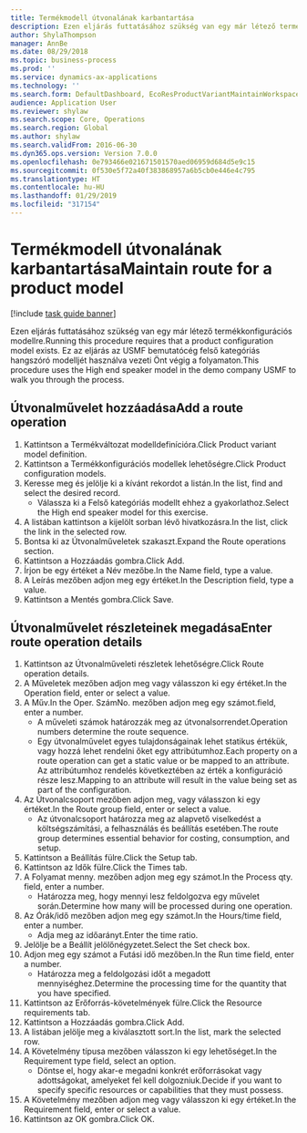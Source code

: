 ```yaml
---
title: Termékmodell útvonalának karbantartása
description: Ezen eljárás futtatásához szükség van egy már létező termékkonfigurációs modellre.
author: ShylaThompson
manager: AnnBe
ms.date: 08/29/2018
ms.topic: business-process
ms.prod: ''
ms.service: dynamics-ax-applications
ms.technology: ''
ms.search.form: DefaultDashboard, EcoResProductVariantMaintainWorkspace, PCProductConfigurationModelListPage, PCProductConfigurationModelDetails, PCRouteOperationDetails, WrkCtrCapabilityLookUp
audience: Application User
ms.reviewer: shylaw
ms.search.scope: Core, Operations
ms.search.region: Global
ms.author: shylaw
ms.search.validFrom: 2016-06-30
ms.dyn365.ops.version: Version 7.0.0
ms.openlocfilehash: 0e793466e021671501570aed06959d684d5e9c15
ms.sourcegitcommit: 0f530e5f72a40f383868957a6b5cb0e446e4c795
ms.translationtype: HT
ms.contentlocale: hu-HU
ms.lasthandoff: 01/29/2019
ms.locfileid: "317154"
---
```

# <a name="maintain-route-for-a-product-model"></a><span data-ttu-id="5a395-103">Termékmodell útvonalának karbantartása</span><span class="sxs-lookup"><span data-stu-id="5a395-103">Maintain route for a product model</span></span>

[!include [task guide banner](../../includes/task-guide-banner.md)]

<span data-ttu-id="5a395-104">Ezen eljárás futtatásához szükség van egy már létező termékkonfigurációs modellre.</span><span class="sxs-lookup"><span data-stu-id="5a395-104">Running this procedure requires that a product configuration model exists.</span></span> <span data-ttu-id="5a395-105">Ez az eljárás az USMF bemutatócég felső kategóriás hangszóró modelljét használva vezeti Önt végig a folyamaton.</span><span class="sxs-lookup"><span data-stu-id="5a395-105">This procedure uses the High end speaker model in the demo company USMF to walk you through the process.</span></span>


## <a name="add-a-route-operation"></a><span data-ttu-id="5a395-106">Útvonalművelet hozzáadása</span><span class="sxs-lookup"><span data-stu-id="5a395-106">Add a route operation</span></span>
1. <span data-ttu-id="5a395-107">Kattintson a Termékváltozat modelldefinícióra.</span><span class="sxs-lookup"><span data-stu-id="5a395-107">Click Product variant model definition.</span></span>
2. <span data-ttu-id="5a395-108">Kattintson a Termékkonfigurációs modellek lehetőségre.</span><span class="sxs-lookup"><span data-stu-id="5a395-108">Click Product configuration models.</span></span>
3. <span data-ttu-id="5a395-109">Keresse meg és jelölje ki a kívánt rekordot a listán.</span><span class="sxs-lookup"><span data-stu-id="5a395-109">In the list, find and select the desired record.</span></span>
    * <span data-ttu-id="5a395-110">Válassza ki a Felső kategóriás modellt ehhez a gyakorlathoz.</span><span class="sxs-lookup"><span data-stu-id="5a395-110">Select the High end speaker model for this exercise.</span></span>  
4. <span data-ttu-id="5a395-111">A listában kattintson a kijelölt sorban lévő hivatkozásra.</span><span class="sxs-lookup"><span data-stu-id="5a395-111">In the list, click the link in the selected row.</span></span>
5. <span data-ttu-id="5a395-112">Bontsa ki az Útvonalműveletek szakaszt.</span><span class="sxs-lookup"><span data-stu-id="5a395-112">Expand the Route operations section.</span></span>
6. <span data-ttu-id="5a395-113">Kattintson a Hozzáadás gombra.</span><span class="sxs-lookup"><span data-stu-id="5a395-113">Click Add.</span></span>
7. <span data-ttu-id="5a395-114">Írjon be egy értéket a Név mezőbe.</span><span class="sxs-lookup"><span data-stu-id="5a395-114">In the Name field, type a value.</span></span>
8. <span data-ttu-id="5a395-115">A Leírás mezőben adjon meg egy értéket.</span><span class="sxs-lookup"><span data-stu-id="5a395-115">In the Description field, type a value.</span></span>
9. <span data-ttu-id="5a395-116">Kattintson a Mentés gombra.</span><span class="sxs-lookup"><span data-stu-id="5a395-116">Click Save.</span></span>

## <a name="enter-route-operation-details"></a><span data-ttu-id="5a395-117">Útvonalművelet részleteinek megadása</span><span class="sxs-lookup"><span data-stu-id="5a395-117">Enter route operation details</span></span>
1. <span data-ttu-id="5a395-118">Kattintson az Útvonalműveleti részletek lehetőségre.</span><span class="sxs-lookup"><span data-stu-id="5a395-118">Click Route operation details.</span></span>
2. <span data-ttu-id="5a395-119">A Műveletek mezőben adjon meg vagy válasszon ki egy értéket.</span><span class="sxs-lookup"><span data-stu-id="5a395-119">In the Operation field, enter or select a value.</span></span>
3. <span data-ttu-id="5a395-120">A Műv.</span><span class="sxs-lookup"><span data-stu-id="5a395-120">In the Oper.</span></span> <span data-ttu-id="5a395-121">Szám</span><span class="sxs-lookup"><span data-stu-id="5a395-121">No.</span></span> <span data-ttu-id="5a395-122">mezőben adjon meg egy számot.</span><span class="sxs-lookup"><span data-stu-id="5a395-122">field, enter a number.</span></span>
    * <span data-ttu-id="5a395-123">A műveleti számok határozzák meg az útvonalsorrendet.</span><span class="sxs-lookup"><span data-stu-id="5a395-123">Operation numbers determine the route sequence.</span></span>  
    * <span data-ttu-id="5a395-124">Egy útvonalművelet egyes tulajdonságainak lehet statikus értékük, vagy hozzá lehet rendelni őket egy attribútumhoz.</span><span class="sxs-lookup"><span data-stu-id="5a395-124">Each property on a route operation can get a static value or be mapped to an attribute.</span></span> <span data-ttu-id="5a395-125">Az attribútumhoz rendelés következtében az érték a konfiguráció része lesz.</span><span class="sxs-lookup"><span data-stu-id="5a395-125">Mapping to an attribute will result in the value being set as part of the configuration.</span></span>  
4. <span data-ttu-id="5a395-126">Az Útvonalcsoport mezőben adjon meg, vagy válasszon ki egy értéket.</span><span class="sxs-lookup"><span data-stu-id="5a395-126">In the Route group field, enter or select a value.</span></span>
    * <span data-ttu-id="5a395-127">Az útvonalcsoport határozza meg az alapvető viselkedést a költségszámítási, a felhasználás és beállítás esetében.</span><span class="sxs-lookup"><span data-stu-id="5a395-127">The route group determines essential behavior for costing, consumption, and setup.</span></span>  
5. <span data-ttu-id="5a395-128">Kattintson a Beállítás fülre.</span><span class="sxs-lookup"><span data-stu-id="5a395-128">Click the Setup tab.</span></span>
6. <span data-ttu-id="5a395-129">Kattintson az Idők fülre.</span><span class="sxs-lookup"><span data-stu-id="5a395-129">Click the Times tab.</span></span>
7. <span data-ttu-id="5a395-130">A Folyamat menny. mezőben adjon meg egy számot.</span><span class="sxs-lookup"><span data-stu-id="5a395-130">In the Process qty. field, enter a number.</span></span>
    * <span data-ttu-id="5a395-131">Határozza meg, hogy mennyi lesz feldolgozva egy művelet során.</span><span class="sxs-lookup"><span data-stu-id="5a395-131">Determine how many will be processed during one operation.</span></span>  
8. <span data-ttu-id="5a395-132">Az Órák/idő mezőben adjon meg egy számot.</span><span class="sxs-lookup"><span data-stu-id="5a395-132">In the Hours/time field, enter a number.</span></span>
    * <span data-ttu-id="5a395-133">Adja meg az időarányt.</span><span class="sxs-lookup"><span data-stu-id="5a395-133">Enter the time ratio.</span></span>  
9. <span data-ttu-id="5a395-134">Jelölje be a Beállít jelölőnégyzetet.</span><span class="sxs-lookup"><span data-stu-id="5a395-134">Select the Set check box.</span></span>
10. <span data-ttu-id="5a395-135">Adjon meg egy számot a Futási idő mezőben.</span><span class="sxs-lookup"><span data-stu-id="5a395-135">In the Run time field, enter a number.</span></span>
    * <span data-ttu-id="5a395-136">Határozza meg a feldolgozási időt a megadott mennyiséghez.</span><span class="sxs-lookup"><span data-stu-id="5a395-136">Determine the processing time for the quantity that you have specified.</span></span>  
11. <span data-ttu-id="5a395-137">Kattintson az Erőforrás-követelmények fülre.</span><span class="sxs-lookup"><span data-stu-id="5a395-137">Click the Resource requirements tab.</span></span>
12. <span data-ttu-id="5a395-138">Kattintson a Hozzáadás gombra.</span><span class="sxs-lookup"><span data-stu-id="5a395-138">Click Add.</span></span>
13. <span data-ttu-id="5a395-139">A listában jelölje meg a kiválasztott sort.</span><span class="sxs-lookup"><span data-stu-id="5a395-139">In the list, mark the selected row.</span></span>
14. <span data-ttu-id="5a395-140">A Követelmény típusa mezőben válasszon ki egy lehetőséget.</span><span class="sxs-lookup"><span data-stu-id="5a395-140">In the Requirement type field, select an option.</span></span>
    * <span data-ttu-id="5a395-141">Döntse el, hogy akar-e megadni konkrét erőforrásokat vagy adottságokat, amelyeket fel kell dolgozniuk.</span><span class="sxs-lookup"><span data-stu-id="5a395-141">Decide if you want to specify specific resources or capabilities that they must possess.</span></span>  
15. <span data-ttu-id="5a395-142">A Követelmény mezőben adjon meg vagy válasszon ki egy értéket.</span><span class="sxs-lookup"><span data-stu-id="5a395-142">In the Requirement field, enter or select a value.</span></span>
16. <span data-ttu-id="5a395-143">Kattintson az OK gombra.</span><span class="sxs-lookup"><span data-stu-id="5a395-143">Click OK.</span></span>

